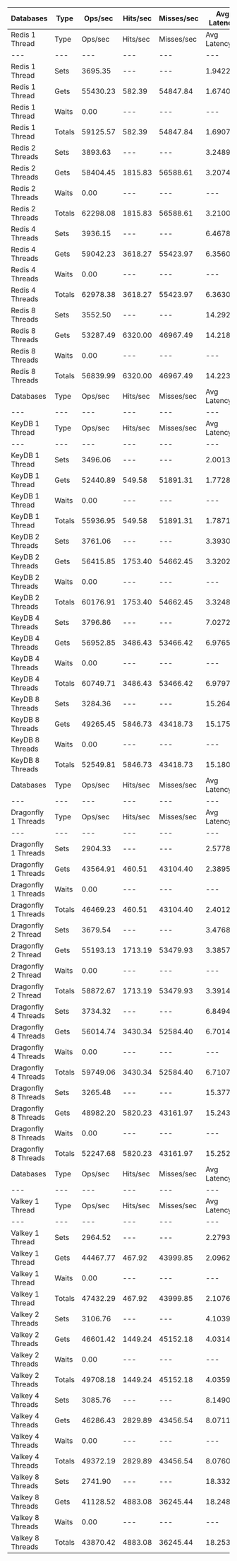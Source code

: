 | Databases | Type | Ops/sec | Hits/sec | Misses/sec | Avg Latency | p50 Latency | p99 Latency | p99.9 Latency | KB/sec |
| --- | --- | --- | --- | --- | --- | --- | --- | --- | --- |
| Redis 1 Thread | Type | Ops/sec | Hits/sec | Misses/sec | Avg Latency | p50 Latency | p99 Latency | p99.9 Latency | KB/sec |
| --- | --- | --- | --- | --- | --- | --- | --- | --- | --- |
Redis 1 Thread | Sets | 3695.35 | --- | --- | 1.94220 | 1.67100 | 5.31100 | 42.49500 | 1555.34 |
Redis 1 Thread | Gets | 55430.23 | 582.39 | 54847.84 | 1.67400 | 1.66300 | 3.27900 | 7.80700 | 2330.84 |
Redis 1 Thread | Waits | 0.00 | --- | --- | --- | --- | --- | --- | --- |
Redis 1 Thread | Totals | 59125.57 | 582.39 | 54847.84 | 1.69076 | 1.66300 | 3.31100 | 9.15100 | 3886.18 |
Redis 2 Threads | Sets | 3893.63 | --- | --- | 3.24897 | 3.08700 | 8.57500 | 13.63100 | 1638.80 |
Redis 2 Threads | Gets | 58404.45 | 1815.83 | 56588.61 | 3.20744 | 3.07100 | 7.48700 | 13.75900 | 2910.24 |
Redis 2 Threads | Waits | 0.00 | --- | --- | --- | --- | --- | --- | --- |
Redis 2 Threads | Totals | 62298.08 | 1815.83 | 56588.61 | 3.21003 | 3.07100 | 7.51900 | 13.75900 | 4549.04 |
Redis 4 Threads | Sets | 3936.15 | --- | --- | 6.46789 | 6.07900 | 16.89500 | 26.49500 | 1656.69 |
Redis 4 Threads | Gets | 59042.23 | 3618.27 | 55423.97 | 6.35609 | 6.04700 | 14.33500 | 22.39900 | 3615.72 |
Redis 4 Threads | Waits | 0.00 | --- | --- | --- | --- | --- | --- | --- |
Redis 4 Threads | Totals | 62978.38 | 3618.27 | 55423.97 | 6.36308 | 6.04700 | 14.46300 | 22.65500 | 5272.41 |
Redis 8 Threads | Sets | 3552.50 | --- | --- | 14.29245 | 13.43900 | 37.63100 | 67.07100 | 1495.22 |
Redis 8 Threads | Gets | 53287.49 | 6320.00 | 46967.49 | 14.21880 | 13.37500 | 37.37500 | 66.04700 | 4417.65 |
Redis 8 Threads | Waits | 0.00 | --- | --- | --- | --- | --- | --- | --- |
Redis 8 Threads | Totals | 56839.99 | 6320.00 | 46967.49 | 14.22340 | 13.37500 | 37.37500 | 66.04700 | 5912.87 |
| Databases | Type | Ops/sec | Hits/sec | Misses/sec | Avg Latency | p50 Latency | p99 Latency | p99.9 Latency | KB/sec |
| --- | --- | --- | --- | --- | --- | --- | --- | --- | --- |
| KeyDB 1 Thread | Type | Ops/sec | Hits/sec | Misses/sec | Avg Latency | p50 Latency | p99 Latency | p99.9 Latency | KB/sec |
| --- | --- | --- | --- | --- | --- | --- | --- | --- | --- |
KeyDB 1 Thread | Sets | 3496.06 | --- | --- | 2.00132 | 1.73500 | 5.37500 | 36.86300 | 1471.46 |
KeyDB 1 Thread | Gets | 52440.89 | 549.58 | 51891.31 | 1.77287 | 1.71100 | 4.28700 | 8.83100 | 2204.61 |
KeyDB 1 Thread | Waits | 0.00 | --- | --- | --- | --- | --- | --- | --- |
KeyDB 1 Thread | Totals | 55936.95 | 549.58 | 51891.31 | 1.78714 | 1.71100 | 4.35100 | 10.30300 | 3676.07 |
KeyDB 2 Threads | Sets | 3761.06 | --- | --- | 3.39303 | 3.19900 | 9.72700 | 14.07900 | 1583.00 |
KeyDB 2 Threads | Gets | 56415.85 | 1753.40 | 54662.45 | 3.32025 | 3.18300 | 8.06300 | 14.01500 | 2810.93 |
KeyDB 2 Threads | Waits | 0.00 | --- | --- | --- | --- | --- | --- | --- |
KeyDB 2 Threads | Totals | 60176.91 | 1753.40 | 54662.45 | 3.32480 | 3.18300 | 8.12700 | 14.01500 | 4393.92 |
KeyDB 4 Threads | Sets | 3796.86 | --- | --- | 7.02723 | 6.52700 | 18.04700 | 27.51900 | 1598.06 |
KeyDB 4 Threads | Gets | 56952.85 | 3486.43 | 53466.42 | 6.97656 | 6.46300 | 17.79100 | 27.77500 | 3486.33 |
KeyDB 4 Threads | Waits | 0.00 | --- | --- | --- | --- | --- | --- | --- |
KeyDB 4 Threads | Totals | 60749.71 | 3486.43 | 53466.42 | 6.97973 | 6.49500 | 17.79100 | 27.77500 | 5084.40 |
KeyDB 8 Threads | Sets | 3284.36 | --- | --- | 15.26415 | 14.20700 | 41.21500 | 70.65500 | 1382.36 |
KeyDB 8 Threads | Gets | 49265.45 | 5846.73 | 43418.73 | 15.17516 | 14.14300 | 41.72700 | 70.14300 | 4085.63 |
KeyDB 8 Threads | Waits | 0.00 | --- | --- | --- | --- | --- | --- | --- |
KeyDB 8 Threads | Totals | 52549.81 | 5846.73 | 43418.73 | 15.18072 | 14.14300 | 41.72700 | 70.65500 | 5467.99 |
| Databases | Type | Ops/sec | Hits/sec | Misses/sec | Avg Latency | p50 Latency | p99 Latency | p99.9 Latency | KB/sec |
| --- | --- | --- | --- | --- | --- | --- | --- | --- | --- |
| Dragonfly 1 Threads | Type | Ops/sec | Hits/sec | Misses/sec | Avg Latency | p50 Latency | p99 Latency | p99.9 Latency | KB/sec |
| --- | --- | --- | --- | --- | --- | --- | --- | --- | --- |
Dragonfly 1 Threads | Sets | 2904.33 | --- | --- | 2.57787 | 2.41500 | 6.11100 | 34.55900 | 1222.41 |
Dragonfly 1 Threads | Gets | 43564.91 | 460.51 | 43104.40 | 2.38950 | 2.43100 | 4.95900 | 9.47100 | 1832.96 |
Dragonfly 1 Threads | Waits | 0.00 | --- | --- | --- | --- | --- | --- | --- |
Dragonfly 1 Threads | Totals | 46469.23 | 460.51 | 43104.40 | 2.40127 | 2.43100 | 4.99100 | 10.30300 | 3055.36 |
Dragonfly 2 Thread | Sets | 3679.54 | --- | --- | 3.47686 | 3.19900 | 11.58300 | 18.55900 | 1548.69 |
Dragonfly 2 Thread | Gets | 55193.13 | 1713.19 | 53479.93 | 3.38570 | 3.18300 | 7.83900 | 15.42300 | 2749.17 |
Dragonfly 2 Thread | Waits | 0.00 | --- | --- | --- | --- | --- | --- | --- |
Dragonfly 2 Thread | Totals | 58872.67 | 1713.19 | 53479.93 | 3.39140 | 3.18300 | 7.90300 | 15.74300 | 4297.86 |
Dragonfly 4 Threads | Sets | 3734.32 | --- | --- | 6.84947 | 6.30300 | 19.45500 | 26.49500 | 1571.74 |
Dragonfly 4 Threads | Gets | 56014.74 | 3430.34 | 52584.40 | 6.70145 | 6.23900 | 17.53500 | 25.47100 | 3429.42 |
Dragonfly 4 Threads | Waits | 0.00 | --- | --- | --- | --- | --- | --- | --- |
Dragonfly 4 Threads | Totals | 59749.06 | 3430.34 | 52584.40 | 6.71071 | 6.23900 | 17.66300 | 25.59900 | 5001.16 |
Dragonfly 8 Threads | Sets | 3265.48 | --- | --- | 15.37709 | 14.27100 | 43.51900 | 73.72700 | 1374.41 |
Dragonfly 8 Threads | Gets | 48982.20 | 5820.23 | 43161.97 | 15.24372 | 14.20700 | 42.75100 | 72.70300 | 4064.83 |
Dragonfly 8 Threads | Waits | 0.00 | --- | --- | --- | --- | --- | --- | --- |
Dragonfly 8 Threads | Totals | 52247.68 | 5820.23 | 43161.97 | 15.25206 | 14.20700 | 43.00700 | 72.70300 | 5439.24 |
| Databases | Type | Ops/sec | Hits/sec | Misses/sec | Avg Latency | p50 Latency | p99 Latency | p99.9 Latency | KB/sec |
| --- | --- | --- | --- | --- | --- | --- | --- | --- | --- |
| Valkey 1 Thread | Type | Ops/sec | Hits/sec | Misses/sec | Avg Latency | p50 Latency | p99 Latency | p99.9 Latency | KB/sec |
| --- | --- | --- | --- | --- | --- | --- | --- | --- | --- |
Valkey 1 Thread | Sets | 2964.52 | --- | --- | 2.27936 | 1.96700 | 7.07100 | 29.05500 | 1247.74 |
Valkey 1 Thread | Gets | 44467.77 | 467.92 | 43999.85 | 2.09624 | 1.96700 | 4.44700 | 7.93500 | 1870.14 |
Valkey 1 Thread | Waits | 0.00 | --- | --- | --- | --- | --- | --- | --- |
Valkey 1 Thread | Totals | 47432.29 | 467.92 | 43999.85 | 2.10768 | 1.96700 | 4.51100 | 8.89500 | 3117.88 |
Valkey 2 Threads | Sets | 3106.76 | --- | --- | 4.10395 | 3.80700 | 10.43100 | 15.55100 | 1307.61 |
Valkey 2 Threads | Gets | 46601.42 | 1449.24 | 45152.18 | 4.03142 | 3.77500 | 9.27900 | 15.35900 | 2322.25 |
Valkey 2 Threads | Waits | 0.00 | --- | --- | --- | --- | --- | --- | --- |
Valkey 2 Threads | Totals | 49708.18 | 1449.24 | 45152.18 | 4.03595 | 3.79100 | 9.34300 | 15.35900 | 3629.86 |
Valkey 4 Threads | Sets | 3085.76 | --- | --- | 8.14904 | 7.45500 | 20.73500 | 29.18300 | 1298.77 |
Valkey 4 Threads | Gets | 46286.43 | 2829.89 | 43456.54 | 8.07118 | 7.45500 | 19.83900 | 30.07900 | 2832.04 |
Valkey 4 Threads | Waits | 0.00 | --- | --- | --- | --- | --- | --- | --- |
Valkey 4 Threads | Totals | 49372.19 | 2829.89 | 43456.54 | 8.07604 | 7.45500 | 19.96700 | 30.07900 | 4130.81 |
Valkey 8 Threads | Sets | 2741.90 | --- | --- | 18.33219 | 17.02300 | 49.91900 | 79.87100 | 1154.04 |
Valkey 8 Threads | Gets | 41128.52 | 4883.08 | 36245.44 | 18.24839 | 17.02300 | 50.17500 | 81.40700 | 3411.59 |
Valkey 8 Threads | Waits | 0.00 | --- | --- | --- | --- | --- | --- | --- |
Valkey 8 Threads | Totals | 43870.42 | 4883.08 | 36245.44 | 18.25363 | 17.02300 | 50.17500 | 81.40700 | 4565.64 |
